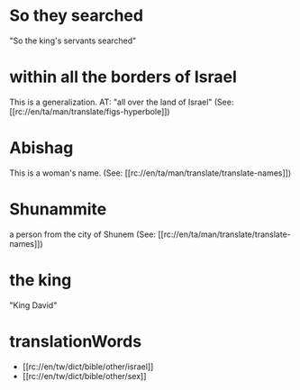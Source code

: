 # So they searched

"So the king's servants searched"

# within all the borders of Israel

This is a generalization. AT: "all over the land of Israel" (See: [[rc://en/ta/man/translate/figs-hyperbole]])

# Abishag

This is a woman's name. (See: [[rc://en/ta/man/translate/translate-names]])

# Shunammite

a person from the city of Shunem (See: [[rc://en/ta/man/translate/translate-names]])

# the king

"King David"

# translationWords

* [[rc://en/tw/dict/bible/other/israel]]
* [[rc://en/tw/dict/bible/other/sex]]